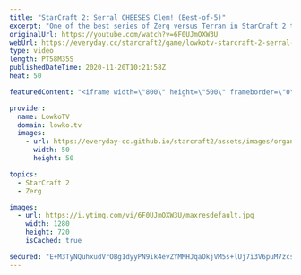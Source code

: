 ```yaml
---
title: "StarCraft 2: Serral CHEESES Clem! (Best-of-5)"
excerpt: "One of the best series of Zerg versus Terran in StarCraft 2 that I've seen recently. In this match between Serral and Clem, we see Serral going for some very strange build orders that seem to throw Clem off guard.  Become a YouTube member: https://lowko.tv/join Support my work on Patreon: http://www.patreon.com/lowkotv"
originalUrl: https://youtube.com/watch?v=6F0UJmOXW3U
webUrl: https://everyday.cc/starcraft2/game/lowkotv-starcraft-2-serral-cheeses-clem-best-of-5/
type: video
length: PT58M35S
publishedDateTime: 2020-11-20T10:21:58Z
heat: 50

featuredContent: "<iframe width=\"800\" height=\"500\" frameborder=\"0\" src=\"https://www.youtube.com/embed/6F0UJmOXW3U\" allow=\"accelerometer; autoplay; encrypted-media; gyroscope; picture-in-picture\" allowfullscreen></iframe>"

provider:
  name: LowkoTV
  domain: lowko.tv
  images:
    - url: https://everyday-cc.github.io/starcraft2/assets/images/organizations/lowko.tv-50x50.jpg
      width: 50
      height: 50

topics:
  - StarCraft 2
  - Zerg

images:
  - url: https://i.ytimg.com/vi/6F0UJmOXW3U/maxresdefault.jpg
    width: 1280
    height: 720
    isCached: true

secured: "E+M3TyNQuhxudVrOBg1dyyPN9ik4evZYMMHJqaOkjVM5s+lUj7i3V6puM7zcssxPSXs6aMVJQCjHHRspGmYQbTVncL7fhIsw1Yahjs/EVzcti6y8f/NsA0JudMjCV7vTAs5CpwUidOhSIHGumsGfvBUzGng3kPa6k8DtEK6CIB4GWM0qjORq5oEpNYjrPYYX9PdQeZBM6ApNsF282FkDJ2qJF5z+N0WwuzsVgQSvknOS6MqP6WZJhE+3HgBqfQAjcuWXyJJcHIgpmUduZUMLtLa8w0TE5uNjndj47EDKgPfy4NWVO2WQzls6+ksqnMC1bDZSv+BWQVPOrDNgzBxMl5epWScOGPM72AW7rFoERzkl9loeLSIYrjw0MzEggl3FSioG+p8Y8Z4H93mHMWkfwXFSeK3s+gzMlFsAoPE4Yt9QTuELE0D46Aw3DSOkUwoF;BRFEKh7i/P2nZm1SDU9SqA=="
---
```


